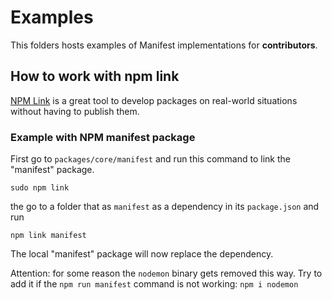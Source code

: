 # Examples

This folders hosts examples of Manifest implementations for **contributors**.

## How to work with npm link

[NPM Link](https://docs.npmjs.com/cli/v10/commands/npm-link) is a great tool to develop packages on real-world situations without having to publish them.

### Example with NPM manifest package

First go to `packages/core/manifest` and run this command to link the "manifest" package.

```
sudo npm link
```

the go to a folder that as `manifest` as a dependency in its `package.json` and run

```
npm link manifest
```

The local "manifest" package will now replace the dependency.

Attention: for some reason the `nodemon` binary gets removed this way. Try to add it if the `npm run manifest` command is not working: `npm i nodemon`
